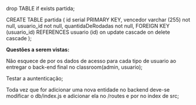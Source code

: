 drop TABLE if exists partida;

CREATE TABLE partida (
	id serial PRIMARY KEY,
	vencedor varchar (255) not null,
	usuario_id not null,
	quantidaDeRodadas not null,
	FOREIGN KEY (usuario_id) REFERENCES usuario (id) on update cascade on delete cascade
);

**Questões a serem vistas:**

Não esquece de por os dados de acesso para cada tipo de usuario ao entregar o back-end final no classroom(admin, usuario);

Testar a auntenticação;

Toda vez que for adicionar uma nova entidade no backend deve-se modificar o db/index.js e adicionar ela no /routes e por no index de src;